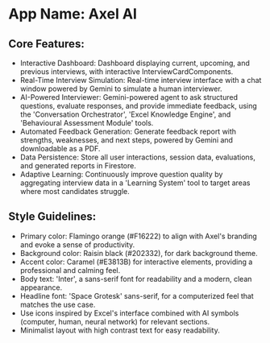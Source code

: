 # **App Name**: Axel AI

## Core Features:

- Interactive Dashboard: Dashboard displaying current, upcoming, and previous interviews, with interactive InterviewCardComponents.
- Real-Time Interview Simulation: Real-time interview interface with a chat window powered by Gemini to simulate a human interviewer.
- AI-Powered Interviewer: Gemini-powered agent to ask structured questions, evaluate responses, and provide immediate feedback, using the 'Conversation Orchestrator', 'Excel Knowledge Engine', and 'Behavioural Assessment Module' tools.
- Automated Feedback Generation: Generate feedback report with strengths, weaknesses, and next steps, powered by Gemini and downloadable as a PDF.
- Data Persistence: Store all user interactions, session data, evaluations, and generated reports in Firestore.
- Adaptive Learning: Continuously improve question quality by aggregating interview data in a 'Learning System' tool to target areas where most candidates struggle.

## Style Guidelines:

- Primary color: Flamingo orange (#F16222) to align with Axel's branding and evoke a sense of productivity.
- Background color: Raisin black (#202332), for dark background theme.
- Accent color: Caramel (#E3813B) for interactive elements, providing a professional and calming feel.
- Body text: 'Inter', a sans-serif font for readability and a modern, clean appearance.
- Headline font: 'Space Grotesk' sans-serif, for a computerized feel that matches the use case.
- Use icons inspired by Excel's interface combined with AI symbols (computer, human, neural network) for relevant sections.
- Minimalist layout with high contrast text for easy readability.
